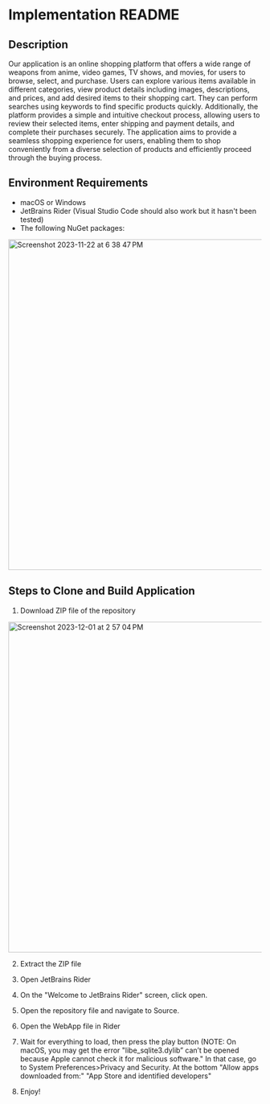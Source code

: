# Implementation README
## Description
Our application is an online shopping platform that offers a wide range of weapons from anime, video games, TV shows, and movies, for users to browse, select, and purchase. Users can explore various items available in different categories, view product details including images, descriptions, and prices, and add desired items to their shopping cart. They can perform searches using keywords to find specific products quickly. Additionally, the platform provides a simple and intuitive checkout process, allowing users to review their selected items, enter shipping and payment details, and complete their purchases securely. The application aims to provide a seamless shopping experience for users, enabling them to shop conveniently from a diverse selection of products and efficiently proceed through the buying process.

## Environment Requirements

 - macOS or Windows
 - JetBrains Rider (Visual Studio Code should also work but it hasn't been tested)
 - The following NuGet packages:
 <img width="658" alt="Screenshot 2023-11-22 at 6 38 47 PM" src="https://github.com/Chewwi7/Intro-to-Software-Engineering-Project/assets/27629696/536e99fd-85ed-43f5-822c-624b505a968f">

## Steps to Clone and Build Application
  1. Download ZIP file of the repository
<img width="658" alt="Screenshot 2023-12-01 at 2 57 04 PM" src="https://github.com/Chewwi7/Intro-to-Software-Engineering-Project/assets/27629696/64e57a80-257e-4d8c-8e63-23939ed3a328">
  
  2. Extract the ZIP file
  
  3. Open JetBrains Rider
  
  4. On the "Welcome to JetBrains Rider" screen, click open.
  
  5. Open the repository file and navigate to Source.
  
  6. Open the WebApp file in Rider
  
  7. Wait for everything to load, then press the play button (NOTE: On macOS, you may get the error "libe_sqlite3.dylib” can’t be opened because Apple cannot check it for malicious software." In that case, go to System Preferences>Privacy and Security. At the bottom "Allow apps downloaded from:" "App Store and identified developers"

  8. Enjoy!
